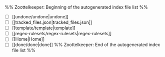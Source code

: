 %% Zoottelkeeper: Beginning of the autogenerated index file list  %%
- [ ]  [[undone/undone|undone]]
- [ ]  [[tracked_files.json|tracked_files.json]]
- [ ]  [[template/template|template]]
- [ ]  [[regex-rulesets/regex-rulesets|regex-rulesets]]
- [ ]  [[Home|Home]]
- [ ]  [[done/done|done]]
%% Zoottelkeeper: End of the autogenerated index file list  %%
